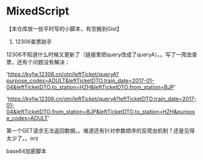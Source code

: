 # MixedScript
【本仓库放一些平时写的小脚本，有空搬到Gist】

1. 12306查票助手

12306不知道什么时候又更新了（链接里把query改成了queryA）。。写了一爬虫查票，还有个问题没有解决：

'https://kyfw.12306.cn/otn/leftTicket/queryA?purpose_codes=ADULT&leftTicketDTO.train_date=2017-01-04&leftTicketDTO.to_station=HZH&leftTicketDTO.from_station=BJP'

'https://kyfw.12306.cn/otn/leftTicket/queryA?leftTicketDTO.train_date=2017-01-04&leftTicketDTO.from_station=BJP&leftTicketDTO.to_station=HZH&purpose_codes=ADULT'

第一个GET请求无法返回数据。。难道还有针对参数顺序的反爬虫机制？还是见得太少了。。orz



base64加密脚本